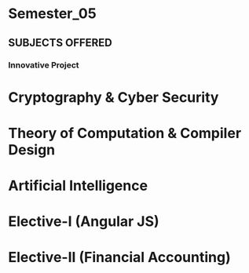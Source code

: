 # Semester_05
SUBJECTS OFFERED
----------------
### Innovative Project
# Cryptography & Cyber Security
# Theory of Computation & Compiler Design
# Artificial Intelligence
# Elective-I (Angular JS)
# Elective-II (Financial Accounting)
